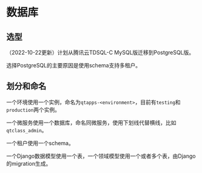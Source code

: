 # 数据库

## 选型

（2022-10-22更新）计划从腾讯云TDSQL-C MySQL版迁移到PostgreSQL版。

选择PostgreSQL的主要原因是使用schema支持多租户。

## 划分和命名

一个环境使用一个实例，命名为`qtapps-<environment>`，目前有`testing`和`production`两个实例。

一个微服务使用一个数据库，命名同微服务，使用下划线代替横线，比如`qtclass_admin`。

一个租户使用一个schema。

一个Django数据模型使用一个表，一个领域模型使用一个或者多个表，由Django的migration生成。